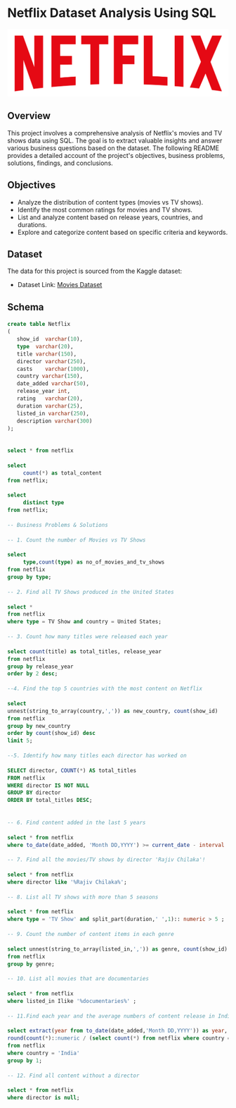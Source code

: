 # Netflix Dataset Analysis Using SQL

![netflix_logo](https://github.com/Jahnavi-3005/netflix_sql_project/blob/main/logo.png)


## Overview

This project involves a comprehensive analysis of Netflix's movies and TV shows data using SQL. The goal is to extract valuable insights and answer various business questions based on the dataset. The following README provides a detailed account of the project's objectives, business problems, solutions, findings, and conclusions.

## Objectives

- Analyze the distribution of content types (movies vs TV shows).
- Identify the most common ratings for movies and TV shows.
- List and analyze content based on release years, countries, and durations.
- Explore and categorize content based on specific criteria and keywords.
  
## Dataset

The data for this project is sourced from the Kaggle dataset:

- Dataset Link: [Movies Dataset](https://www.kaggle.com/datasets/shivamb/netflix-shows?resource=download)

## Schema

```sql
create table Netflix
(
   show_id	varchar(10),
   type	 varchar(20),
   title varchar(150),	
   director	varchar(250),
   casts	varchar(1000),
   country varchar(150),
   date_added varchar(50),
   release_year	int,
   rating	varchar(20),
   duration	varchar(25),
   listed_in varchar(250),
   description varchar(300)
);


select * from netflix

select 
     count(*) as total_content
from netflix;

select 
     distinct type
from netflix;

-- Business Problems & Solutions

-- 1. Count the number of Movies vs TV Shows

select 
     type,count(type) as no_of_movies_and_tv_shows
from netflix
group by type;

-- 2. Find all TV Shows produced in the United States

select * 
from netflix 
where type = TV Show and country = United States;

-- 3. Count how many titles were released each year

select count(title) as total_titles, release_year
from netflix
group by release_year
order by 2 desc;

--4. Find the top 5 countries with the most content on Netflix

select 
unnest(string_to_array(country,',')) as new_country, count(show_id) 
from netflix 
group by new_country
order by count(show_id) desc
limit 5;

--5. Identify how many titles each director has worked on

SELECT director, COUNT(*) AS total_titles 
FROM netflix 
WHERE director IS NOT NULL 
GROUP BY director 
ORDER BY total_titles DESC;


-- 6. Find content added in the last 5 years

select * from netflix 
where to_date(date_added, 'Month DD,YYYY') >= current_date - interval '5 years';

-- 7. Find all the movies/TV shows by director 'Rajiv Chilaka'!

select * from netflix 
where director like '%Rajiv Chilaka%';

-- 8. List all TV shows with more than 5 seasons

select * from netflix 
where type = 'TV Show' and split_part(duration,' ',1):: numeric > 5 ;

-- 9. Count the number of content items in each genre

select unnest(string_to_array(listed_in,',')) as genre, count(show_id)
from netflix
group by genre;

-- 10. List all movies that are documentaries

select * from netflix
where listed_in Ilike '%documentaries%' ;

-- 11.Find each year and the average numbers of content release in India on netflix.

select extract(year from to_date(date_added,'Month DD,YYYY')) as year, count(*) as yearly_content,
round(count(*)::numeric / (select count(*) from netflix where country = 'India')::numeric*100,2)as avg_content_per_year
from netflix
where country = 'India'
group by 1;

-- 12. Find all content without a director

select * from netflix 
where director is null;
